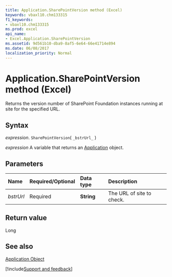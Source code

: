 ```yaml
---
title: Application.SharePointVersion method (Excel)
keywords: vbaxl10.chm133315
f1_keywords:
- vbaxl10.chm133315
ms.prod: excel
api_name:
- Excel.Application.SharePointVersion
ms.assetid: 9d561b10-dba9-8af5-6e64-66e41714e894
ms.date: 06/08/2017
localization_priority: Normal
---
```



# Application.SharePointVersion method (Excel)

Returns the version number of SharePoint Foundation instances running at site for the specified URL.


## Syntax

_expression_. `SharePointVersion`( `_bstrUrl_` )

_expression_ A variable that returns an [Application](Excel.Application-graph-property.md) object.


## Parameters



|Name|Required/Optional|Data type|Description|
|:-----|:-----|:-----|:-----|
| _bstrUrl_|Required| **String**|The URL of site to check.|

## Return value

Long


## See also


[Application Object](Excel.Application(object).md)

[!include[Support and feedback](~/includes/feedback-boilerplate.md)]